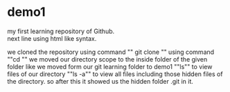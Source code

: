 # demo1
my first learning repository of Github.
<br>
next line using html like syntax.

we cloned the repository using command "" git clone <link> ""
using command ""cd <filename> "" we moved our directory scope to the inside folder of the given folder like we moved form our git learning folder to demo1
""ls"" to view files of our directory
""ls -a"" to view all files including those hidden files of the directory.
so after this it showed us the hidden folder .git in it.